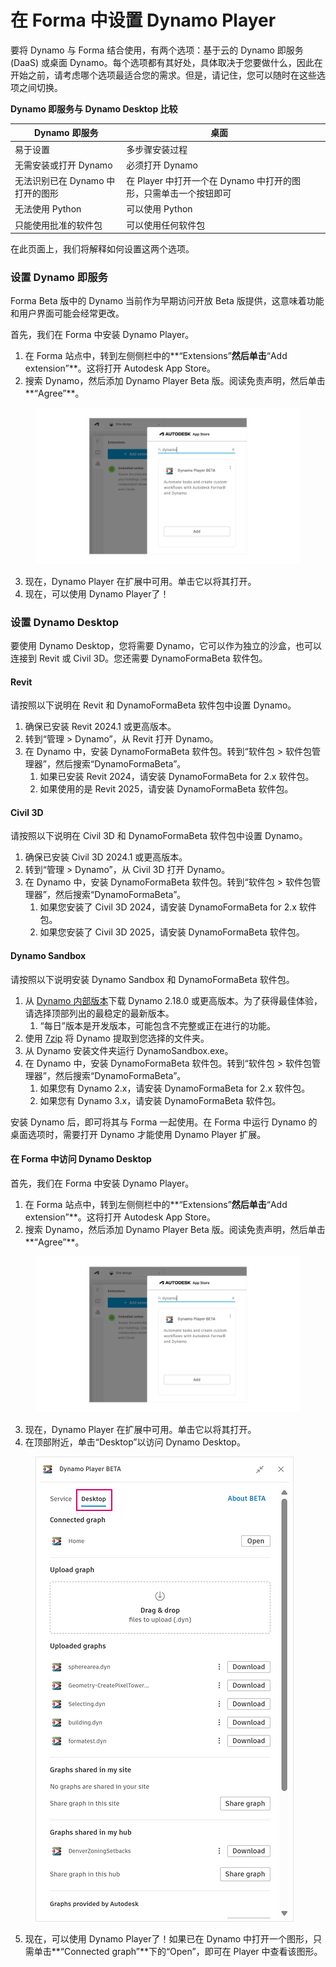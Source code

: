 # 在 Forma 中设置 Dynamo Player

要将 Dynamo 与 Forma 结合使用，有两个选项：基于云的 Dynamo 即服务 (DaaS) 或桌面 Dynamo。每个选项都有其好处，具体取决于您要做什么，因此在开始之前，请考虑哪个选项最适合您的需求。但是，请记住，您可以随时在这些选项之间切换。

**Dynamo 即服务与 Dynamo Desktop 比较**

<table><thead><tr><th>Dynamo 即服务</th><th>桌面</th><th data-hidden></th></tr></thead><tbody><tr><td>易于设置</td><td>多步骤安装过程</td><td></td></tr><tr><td>无需安装或打开 Dynamo</td><td>必须打开 Dynamo</td><td></td></tr><tr><td>无法识别已在 Dynamo 中打开的图形</td><td>在 Player 中打开一个在 Dynamo 中打开的图形，只需单击一个按钮即可</td><td></td></tr><tr><td>无法使用 Python</td><td>可以使用 Python</td><td></td></tr><tr><td>只能使用批准的软件包</td><td>可以使用任何软件包</td><td></td></tr></tbody></table>

在此页面上，我们将解释如何设置这两个选项。

### 设置 Dynamo 即服务

Forma Beta 版中的 Dynamo 当前作为早期访问开放 Beta 版提供，这意味着功能和用户界面可能会经常更改。

首先，我们在 Forma 中安装 Dynamo Player。

1. 在 Forma 站点中，转到左侧侧栏中的**“Extensions”**然后单击**“Add extension”**。这将打开 Autodesk App Store。
2. 搜索 Dynamo，然后添加 Dynamo Player Beta 版。阅读免责声明，然后单击**“Agree”**。

<figure><img src="../.gitbook/assets/install-player.png" alt=""><figcaption></figcaption></figure>

3. 现在，Dynamo Player 在扩展中可用。单击它以将其打开。
4. 现在，可以使用 Dynamo Player了！

### 设置 Dynamo Desktop

要使用 Dynamo Desktop，您将需要 Dynamo，它可以作为独立的沙盒，也可以连接到 Revit 或 Civil 3D。您还需要 DynamoFormaBeta 软件包。

#### Revit

请按照以下说明在 Revit 和 DynamoFormaBeta 软件包中设置 Dynamo。

1. 确保已安装 Revit 2024.1 或更高版本。
2. 转到“管理 > Dynamo”，从 Revit 打开 Dynamo。
3. 在 Dynamo 中，安装 DynamoFormaBeta 软件包。转到“软件包 > 软件包管理器”，然后搜索“DynamoFormaBeta”。
   1. 如果已安装 Revit 2024，请安装 DynamoFormaBeta for 2.x 软件包。
   2. 如果使用的是 Revit 2025，请安装 DynamoFormaBeta 软件包。

#### Civil 3D

请按照以下说明在 Civil 3D 和 DynamoFormaBeta 软件包中设置 Dynamo。

1. 确保已安装 Civil 3D 2024.1 或更高版本。
2. 转到“管理 > Dynamo”，从 Civil 3D 打开 Dynamo。
3. 在 Dynamo 中，安装 DynamoFormaBeta 软件包。转到“软件包 > 软件包管理器”，然后搜索“DynamoFormaBeta”。
   1. 如果您安装了 Civil 3D 2024，请安装 DynamoFormaBeta for 2.x 软件包。
   2. 如果您安装了 Civil 3D 2025，请安装 DynamoFormaBeta 软件包。

#### Dynamo Sandbox

请按照以下说明安装 Dynamo Sandbox 和 DynamoFormaBeta 软件包。

1. 从 [Dynamo 内部版本](https://dynamobuilds.com/)下载 Dynamo 2.18.0 或更高版本。为了获得最佳体验，请选择顶部列出的最稳定的最新版本。
   1. “每日”版本是开发版本，可能包含不完整或正在进行的功能。
2. 使用 [7zip](https://sparanoid.com/lab/7z/) 将 Dynamo 提取到您选择的文件夹。
3. 从 Dynamo 安装文件夹运行 DynamoSandbox.exe。
4. 在 Dynamo 中，安装 DynamoFormaBeta 软件包。转到“软件包 > 软件包管理器”，然后搜索“DynamoFormaBeta”。
   1. 如果您有 Dynamo 2.x，请安装 DynamoFormaBeta for 2.x 软件包。
   2. 如果您有 Dynamo 3.x，请安装 DynamoFormaBeta 软件包。

安装 Dynamo 后，即可将其与 Forma 一起使用。在 Forma 中运行 Dynamo 的桌面选项时，需要打开 Dynamo 才能使用 Dynamo Player 扩展。

#### 在 Forma 中访问 Dynamo Desktop

首先，我们在 Forma 中安装 Dynamo Player。

1. 在 Forma 站点中，转到左侧侧栏中的**“Extensions”**然后单击**“Add extension”**。这将打开 Autodesk App Store。
2. 搜索 Dynamo，然后添加 Dynamo Player Beta 版。阅读免责声明，然后单击**“Agree”**。

<figure><img src="../.gitbook/assets/install-player.png" alt=""><figcaption></figcaption></figure>

3. 现在，Dynamo Player 在扩展中可用。单击它以将其打开。
4. 在顶部附近，单击“Desktop”以访问 Dynamo Desktop。

<figure><img src="../.gitbook/assets/dynamo-desktop.png" alt=""><figcaption></figcaption></figure>

5. 现在，可以使用 Dynamo Player了！如果已在 Dynamo 中打开一个图形，只需单击**“Connected graph”**下的“Open”，即可在 Player 中查看该图形。
